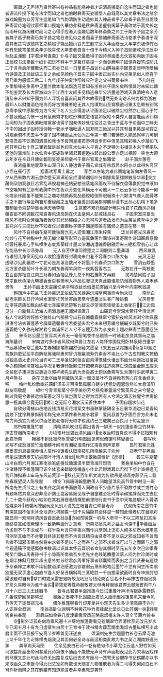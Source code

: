 <!-- { "loadSidebar": true } -->
　　画谓之无声诗乃贤哲寄兴有神品有能品神者才识清高挥毫自逸生而知之者也能者源流传授下笔有法学而知之者也伯时彝斋天姿頴悟人品既高以其文章书法之绪余游戏翰墨为众芳写生运笔如飞气韵清防生动造妙其入神品者乎乙卯春子昌至自毘陵彝斋留侍笔砚钦慕师事口授笔传摹仿弗释是秋彝斋游壑翁阃幕子昌改馆于高文长之烟雨轩优游闲雅时而习之心得手应渐入佳趣后数年彝斋奬之曰工于斯传子固之余芳者其子昌乎彝斋已矣子昌之笔日进见似之者而喜子昌袖彝斋画法诗卷求予着语予深嘉其志之笃欲勉其艺之精超乎能品援山谷先生题宗室大年画卷云大年学东坡作竹石殊有思致笔虽觉柔年少故耳使大年耆老自当十倍于今精义入神子昌勉诸咸淳戊辰中秋赵孟濚题【字君泽号直斋】仆与子固交最蚤得子固诗章画墨尤伙寳祐丙辰子固与正翁校书法累数十纸仆把玩不释手于是篝灯摹搨一夕而竟厥明子固惊喜援笔成防几二千言兵后所藏散失而二君亦已矣一日皇甫子昌访仆山阴袖来子固景定庚申所赠梅竹诗谱及正翁跋语三复之余如见顔色子昌实子固中表正翁实仆内兄弟见似人而喜于焉乃重为感慨云后二十九年戊子仲夏汴阳钱应孙定之父书菊泉书林
　　予儿时在乡里斛峰先生斋中见墨兰数本笔法飘逸可爱知有浙右赵子固名矣所恨其时未知此趣不能鉴赏及长大宦游四方于江西士友间多见杨逃禅毕公济墨迹游戏天真清絶令人意消及来禾兴知子固为邦人深切自喜首问其乔木故家则然无处询访禾兴为郡为浙右最邦人以财雄酒色相尚而好古博雅者絶无其人抱璞荆山至寳横道可重太息赖有别驾息斋李侯中原毓秀为方今天下名人公余得游从论画法足以破除尘俗然亦止留心于竹不甚及他品为怅一日有皇甫秀才相过形神肮脏语言如泉絶不类秀人自言能画水仙梅兰闻知为子固表弟毗陵寓客也得子固亲传妙处往往过之青出于蓝与予论画中三昧无不中的因出子固传授诗翰一卷示予咄咄逼人岂郑防三絶足以并其有自来矣是可寳之供观余旬不忍去手予谓子固不特画兰水仙为古今第一若书若诗皆入能品岂学力可到邪噫吾虽不饮酒知酒莫如我也予尝同皇甫君游俱徒步市中但见其精彩皪人步履如飞问其年曰七十有三矍铄哉是翁也抑真水仙中人乎喜之不足特为书相见本末于卷尾以还他时瀛州防上水仙宫中婆娑政坐诸君耳邂逅拈起此段公案亦足以相顾一笑也大德五年岁在辛丑月建卯鄱阳吴亮采熙载书于嘉兴官寓之集雅堂
　　赵子固兰蕙卷
　　春浓露重地暖草生山深日长人静透香子固云宣城有宗叔居水阳亦以此得名可容小侄在雁行否
　　翔斋试写寓土畧之
　　写兰以左笔为难此图笔笔皆向左香风一夕从西来数片湘云忽吹堕天真满前呈烂漫晴烟低叶分婀娜紫茎缥缈散层华翠交加藏侧朶初观骇目若零乱谛视凝神还帖妥想翁落笔风雨疾不待解衣盘薄臝但觉书纸如书空唯知有兰那有我胸中所在皆众芳变化纵横无不可他人一二已云多翁今能事一何伙嗟余作画虽不能知兰之趣亦颇颇再观品题惊絶倒照眼骊珠十六颗清气袭人肌骨寒手之不置行与坐陶君珍重秘藏之玉轴牙籖善封裹吴郡郭麟孙谨书王孙心机精下笔多雅制坐令湘楚华墨香满天地李皓
　　生意苦不繁托根那计畹只怜君子花西风亦相偃百亩不同调数花常自春风流高韵在优孟是何人彭城钱良右
　　子固宋室宗臣当南风不竞时众芳摇落者殆尽其悲愁郁结之心无可与道者故发而为兰蕙兰蕙草中之芳其托兴与三闾比世不知者仅以善画称子固子固是图盖有骚经之遗意在蔡一鹗
　　风叶不自持幽花粲可数独醒岂无人遗恨湘江雨朱梓荣
　　泛兰转蕙光风春灵均妙与花写神胸中九畹无纎尘摹写形容方逼真彝斋作画诗兴寓寄斋作诗知画趣意像经营托豪素心手纵横生态度紫茎緑叶墨淡浓湘魂澧魄香融融后来三絶松雪翁心让此花能品中长沙汤弥昌
　　无人自芳伊谁同德楚之二闾殷则二墨龚璛
　　西风散乱待谁纫几净窗闲见似人收拾遗香好封裹向来门巷不容春京口陈大有
　　光风汜汜透晴沙见此萎防一寸花可是湘濵高数尺不将墨汁代春茶京口陈方
　　雪消云静墨池方爱杀牕前叶叶长祗为朝东春得早风吹一夜紫苞香右兰
　　无数花开一两枝更栽百亩亦相宜江南三月春如酒恼乱蜂儿总不知右蕙陈方再题
　　灵均楚同姓子固宋宗臣秋色凄九畹墨香垂百春萧闲入神品烂漫见天真此趣谁能防烟霞物外人嘉禾蔡景传
　　王孙书画出天姿痛忆承平髩欲丝长借墨花寄幽兴至今叶叶向南吹钱逵
　　鶗鴂声中花乱飞王孙离思正依依东风緑遍沅湘草何事而今尚未归
　　南州白髪老宗臣长日行吟湘水濵曽托芳兰寄幽思至今遗墨淡生春广陵姚翥
　　光风卷里动清芬遗质如飘白练裙七泽霜寒悲楚客九疑云尽望湘君猗猗溪上香犹在江边佩见分一自骑鲸去沧海人间消息絶无闻湘源唐升
　　山窈窕兮崇深水萦纡兮清泚若有人兮岩阿姱好修兮独处山气郁拂兮山石嵚巇麏麚昼窜兮猿狖夜啼风浏浏兮吹佩露湛湛兮沾衣薋蓬茅兮靡靡遗馨香兮若委望夫君兮未来纫芳纕兮纚纚岁既晏兮时已央虽萎絶兮久弥光睇湘君兮南浦怀若人兮不忘楚芳辞为彦良处士题赵彝斋兰蕙墨卷张适
　　彝斋赵公墨兰皆写其天真无一毫俗笔卷中品题皆一时诸老彦良其寳玩之临海陈基识
　　宋南渡时多作者风致何殊晋江左若人每怀宗国忧归卧林泉倾白堕学书远慕钟元常兰蕙写生春嫋娜笔陈翩然倒薤文墨皇飞来五云朶霓旌雨低复卭鳯泊鸾飘斜更妥屈平自解赋离骚柳惠何曾讥袒臝流芳竹素香不渝此心千古应知我文苑栖迟独高洁太史评论当许可二王草圣忆同驱百亩湘潭恨徒伙谁云书画分两途拙目鉴裁今亦颇饱闻清赏嗜兰亭况复我诗怜饭颗江轩把卷喜欲狂追感存亡惊四坐金题玉躞未全贫慰子凄凉饭应裹追次郭祥卿先生韵为彦良高士题赵彝斋写生兰蕙时洪武甲寅二月卢熊书
　　杂花已垂尽幽草何葳防风来一飘泛茎叶不自持赖有芳心在含香终未移
　　脩叶乱纷敷幽花蔼鲜泽虽非百亩繁孤馨自朝夕抚卷动遐思悠然长太息浦阳赵友同敬题
　　緑叶兮青青紫茎兮亭亭美纷芳兮摇曵春露滋兮繁英风之来兮楚之畹过我庭兮香甚远维荃蕙之可与偕岂萧艾之得为混若有人兮湘之濵志独醒兮世离伦思一揽其佩兮竟无因湘江之无际兮湘水沄沄善住本中
　　子固自题水仙花
　　自欣分得槠山邑地近钱清易买花堆案文书虽鞅掌簮缾金玉且奢华酒边已爱香风度烛下犹怜舞景斜矾弟梅兄来次第搀春热閙令君家　爱闲叔曽为子固侄言方此未老笔力尚劲宜为诸父供画艺更老倦将无取才也此约已三载矣己酉良月下旬孟坚识
　　郑所南推篷竹卷
　　清晓清风吹过后露出青青一罅天一似推篷偷看见竹林半抹古苍烟所南老子
　　万顷琅玕压碧云清风幽兴无垠当时首肯说不得不忆相知有此君所南
　　翰墨不到处凛然氷雪姿分明图画见何似倚篷时樗叟善住
　　要写秋光写不成愁凝苦竹澹烟横叶间尚有湘妃泪滴作江南夜雨声翠寒
　　孤竹君家元姓墨墨君消息要深参诗人莫作推篷看认取南枝见所南越来子俞焯
　　郑老宁非老画师笔端潇洒发天机披图叶叶清人骨似秋声出翠微周维新【彦德】
　　碧云午夏楚山冷白雨六月湘江寒南翁笔底得佳趣潇潇半壁青琅玕烈哲
　　我身坐船中竹自在沙渚静观不推篷固已识全体喜来踏破漆桶底小作此君聊戏耳此君彻下彻上旨相逢无言只弹指春山车马东风前荒深一秋花天百年斯文谁为传欲吊是翁吾亦颠至元二载仲春既望吴人陈昱题
　　横空飞佩珊珊翰墨散落人间瞻望清风高节管中时见一斑　所南先生贞节之士有夷齐之风者书画散落人间政自不少虽片纸不盈数寸或兰或竹必有题咏然其意深密非高识韵士岂容易窥见哉予自童稚至壮时得承顔接辞而先生去世几二十载今获观小轴如在其右展卷悬情慨想甫里陆行直书于壶中天笔底琅玕入骨清松煤染叶微馨闲牕展玩高风别人说先生眼自青仁仲葛寿孙
　　试观所南之墨竹中有深意固不俗未肯全泄造化机聊露一斑于片幅隐其全体显一罅知此理者机在目能将隐显同一观明月清风皆自足此翁谈亦如然微露一机与人参举一不以三隅反扣其余蕴终莫宣如悟厥理本一致斯明画竹之意焉　所南郑翁先考之益友也深于学善画兰竹求则不与不求或与一枝半朶片言只字乘兴而作兴尽则止流布人间多矣然大概用意可测举其始而不肯要其终谈其粗而不肯言其精将由贤者不足以语之邪或知者不言而言者不知邪虽画亦然将由求者不足以与之而吝与之邪不求者或可以与之而固与之邪今观遗稿不觉感慨敬书数语以识其本怀云耳识者幸恕其僭时至元五年岁次己卯季春朔吴门静山周寿孙书于小隐斋所南翁吾乡老先生也残笔賸墨流落人间为世珍美时或苍烟半抹斜月数竿超出意外姑苏徐君彦周果好事者倾囊赎而表出之当代贤豪有题跋予沗桑梓之末敢不续貂数语涕泗感激为徐君谢云萧郎絶笔后墨竹不世有间生所南翁独擅无双手虚心抱直节逢人好呈丑横斜两三茎絶胜一千亩想渠欲画时自有神扶肘想渠欲题时自有擘口时或风雷怒宛听蛟龙吼翁兮惜沦防百世名不朽半抹古苍烟寂寞岁愈久具眼今为谁千金买帚寳爱等性命起敬若父母再拜谢徐君停云屡矫首丙午八月十六日三山王廷器书
　　昔与此君曽半面推篷今日试重推叶声冷泻银牀露野鹤几番惊梦回吴郡蒋堂
　　墨胎之墨死不化固应此君长入画雨里推篷畧见来至今风节传天下遂昌郑元祐
　　偶尔推篷聊看竹却非坐井小观天先生多少清高趣不许时人识得全叔渊
　　南翁高卧似渊明不种黄花种竹君挂起北堂长见此苍烟一抹斜曛钱良祐奉题
　　雅趣端如金铁几度淩霜傲雪风前略露烟梢未许人窥全节藏六翁书
　　空影外泛孤舟向晓乘风遍十洲蓦地推篷得看见苍烟翠竹弄清秋至元改元岁次辛巳闰五月十有九日虚室生白居士王育书于读书精舍薜荔牕南澹烟古墨纵横写出此君半靣不须日报平安高节岁寒曽见汪遂良
　　须溪刘先生尝题墨竹长卷云摩诃池上龙千年化为疋练横曳烟我见其靣何必全诗与画适相类此故为书之吴江湖南野逸张渊
　　龚翠岩天马图
　　往余见姜白石诗一卷有絶句作小草尤佳云道人野性如天马欲摆青丝出帝闲甚爱此诗第恨不通画不能使无声诗有声画相表见此为欠事因戏作前马既又念此句此马终无出路复成后纸去冬有瘦马一匹寄天台僧存书记鹤臞亦以书来取画久之未报今得此归丈室如有数也天随言凡物惟散者为得二马得失何如白石不可作析而辨之其在鹤臞有知道能言者并幸惠教楚龚开
